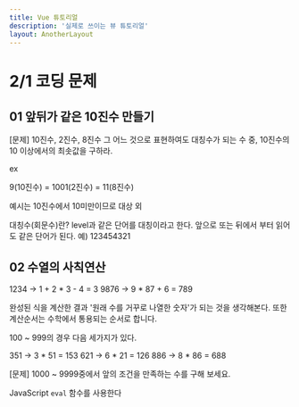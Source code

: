 ```yaml
---
title: Vue 튜토리얼
description: '실제로 쓰이는 뷰 튜토리얼'
layout: AnotherLayout
---
```


# 2/1 코딩 문제

## 01 앞뒤가 같은 10진수 만들기 
[문제] 10진수, 2진수, 8진수 그 어느 것으로 표현하여도 대칭수가 되는 수 중, 10진수의 10 이상에서의 최솟값을 구하라. 

ex 

9(10진수) = 1001(2진수) = 11(8진수)

예시는 10진수에서 10미만이므로 대상 외 

대칭수(회문수)란? 
level과 같은 단어를 대칭이라고 한다. 앞으로 또는 뒤에서 부터 읽어도 같은 단어가 된다. 
예) 123454321

## 02 수열의 사칙연산 
1234 -> 1 + 2 * 3 - 4 = 3
9876 -> 9 * 87 + 6 = 789

완성된 식을 계산한 결과 '원래 수를 거꾸로 나열한 숫자'가 되는 것을 생각해본다. 또한 계산순서는 수학에서 통용되는 순서로 합니다. 

100 ~ 999의 경우 다음 세가지가 있다. 

351 -> 3 * 51 = 153
621 -> 6 * 21 = 126
886 -> 8 * 86 = 688

[문제] 1000 ~ 9999중에서 앞의 조건을 만족하는 수를 구해 보세요.

JavaScript `eval` 함수를 사용한다

